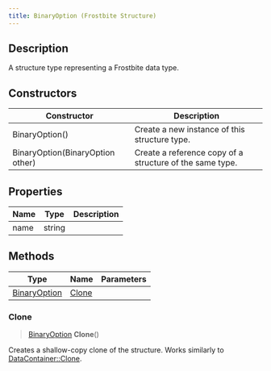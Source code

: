 ```yaml
---
title: BinaryOption (Frostbite Structure)
---
```

## Description

A structure type representing a Frostbite data type.

## Constructors

| Constructor                      | Description                                              |
| -------------------------------- | -------------------------------------------------------- |
| BinaryOption()                   | Create a new instance of this structure type.            |
| BinaryOption(BinaryOption other) | Create a reference copy of a structure of the same type. |

## Properties

| Name | Type   | Description |
| ---- | ------ | ----------- |
| name | string |             |

## Methods

| Type                         | Name            | Parameters |
| ---------------------------- | --------------- | ---------- |
| [BinaryOption](BinaryOption) | [Clone](#clone) |            |

### Clone

> [BinaryOption](BinaryOption) **Clone**()

Creates a shallow-copy clone of the structure. Works similarly to [DataContainer::Clone](/vext/ref/cls/shr/datacontainer#clone).
